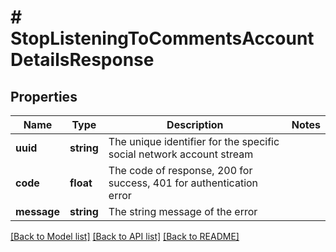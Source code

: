 # # StopListeningToCommentsAccountDetailsResponse

## Properties

Name | Type | Description | Notes
------------ | ------------- | ------------- | -------------
**uuid** | **string** | The unique identifier for the specific social network account stream |
**code** | **float** | The code of response, 200 for success, 401 for authentication error |
**message** | **string** | The string message of the error |

[[Back to Model list]](../../README.md#models) [[Back to API list]](../../README.md#endpoints) [[Back to README]](../../README.md)
